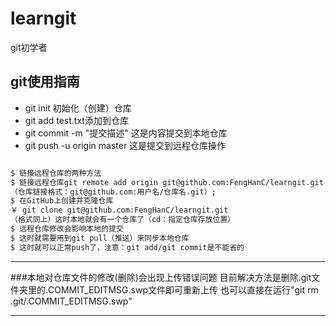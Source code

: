 # learngit
git初学者
## git使用指南
- git init 初始化（创建）仓库
- git add test.txt添加到仓库
- git commit -m "提交描述" 这是内容提交到本地仓库
- git push -u origin master 这是提交到远程仓库操作


```sh

$ 链接远程仓库的两种方法
$ 链接远程仓库git remote add origin git@github.com:FengHanC/learngit.git 
（仓库链接格式：git@github.com:用户名/仓库名.git）;
$ 在GitHub上创建并克隆仓库
￥ git clone git@github.com:FengHanC/learngit.git
（格式同上）这时本地就会有一个仓库了（cd：指定仓库存放位置）
$ 远程仓库修改会影响本地的提交
$ 这时就需要用到git pull（推送）来同步本地仓库
$ 这时就可以正常push了，注意：git add/git commit是不能省的

```


--------

###本地对仓库文件的修改(删除)会出现上传错误问题
 目前解决方法是删除.git文件夹里的.COMMIT_EDITMSG.swp文件即可重新上传
 也可以直接在运行"git rm .git/.COMMIT_EDITMSG.swp"

--------
